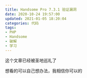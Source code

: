 ```yaml
---
title: Handsome Pro 7.3.1 验证漏洞
date: 2020-10-24 19:57:00
updated: 2021-01-05 18:20:04
categories: 代码
tags:
- PHP
- Handsome
- 破解
- 学习
---
```

这个文章已经被圣地巡礼了

想看的可以自己想办法，我相信你可以的  